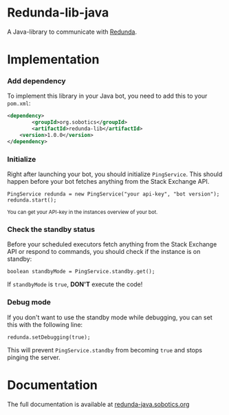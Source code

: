 # Redunda-lib-java
A Java-library to communicate with [Redunda](https://redunda.sobotics.org).

# Implementation

### Add dependency

To implement this library in your Java bot, you need to add this to your `pom.xml`:

```xml
<dependency>
		<groupId>org.sobotics</groupId>
		<artifactId>redunda-lib</artifactId>
    <version>1.0.0</version>
</dependency>
```

### Initialize

Right after launching your bot, you should initialize `PingService`. This should happen before your bot fetches anything from the Stack Exchange API.

```
PingService redunda = new PingService("your api-key", "bot version");
redunda.start();
```

<small>You can get your API-key in the instances overview of your bot.</small>

### Check the standby status

Before your scheduled executors fetch anything from the Stack Exchange API or respond to commands, you should check if the instance is on standby:

```
boolean standbyMode = PingService.standby.get();
```

If `standbyMode` is `true`, **DON'T** execute the code!

### Debug mode

If you don't want to use the standby mode while debugging, you can set this with the following line:

```
redunda.setDebugging(true);
```

This will prevent `PingService.standby` from becoming `true` and stops pinging the server.

# Documentation

The full documentation is available at [redunda-java.sobotics.org](http://redunda-java.sobotics.org)
